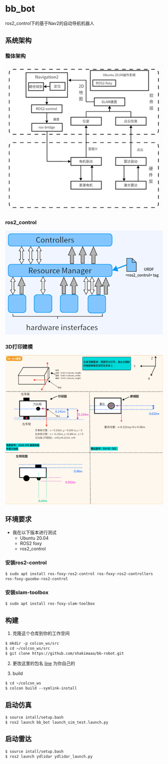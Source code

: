 # bb_bot
ros2_control下的基于Nav2的自动导航机器人
## 系统架构
### 整体架构
![Image text](./doc/bb_bot系统.png)
### ros2_control
![Image text](./doc/hardware-interfaces.png)
### 3D打印建模
![Image text](./doc/bb_bot建模.png)
## 环境要求
- 我在以下版本进行测试
    - Ubuntu 20.04
    - ROS2 foxy
    - ros2_control
### 安装ros2-control
```
$ sudo apt install ros-foxy-ros2-control ros-foxy-ros2-controllers ros-foxy-gazebo-ros2-control

```
### 安装slam-toolbox
```
$ sudo apt install ros-foxy-slam-toolbox

```

## 构建
1. 克隆这个仓库到你的工作空间
```
$ mkdir -p colcon_ws/src
$ cd ~/colcon_ws/src
$ git clone https://github.com/shakimaaa/bb-robot.git
```

2. 更改这里的包名 [line](bb_bot/launch/launch_sim_test.launch.py#L20) 为你自己的

3. build
```
$ cd ~/colcon_ws
$ colcon build --symlink-install 
```

## 启动仿真
```
$ source intall/setup.bash
$ ros2 launch bb_bot launch_sim_test.launch.py
```

## 启动雷达
```
$ source intall/setup.bash
$ ros2 launch ydlidar ydlidar_launch.py
```
